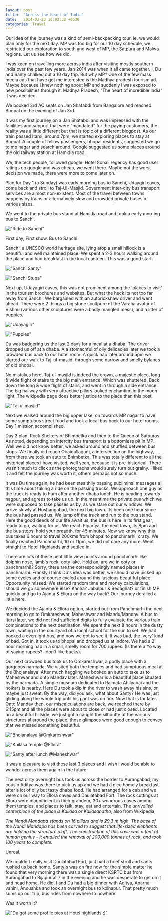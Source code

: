 ```yaml
---
layout: post
title:  "Across the heart of India"
date:   2014-03-23 16:02:32 +0530
categories: Travel
---
```

Our idea of the journey was a kind of semi-backpacking tour, ie. we would plan only for the next day. MP was too big for our 10 day schedule, we restricted our exploration to south and west of MP, the Satpura and Malwa regions. Let us see how we did.

I was keen on travelling more across india after visiting mostly southern india over the past few years. Jan 2014 was when it all came together. I, Du and Santy chalked out a 10 day trip. But why MP? One of the few mass media ads that have got me interested is the Madhya pradesh tourism ad. Maybe because i knew nothing about MP and suddenly i was exposed to new possibilities through it. Madhya Pradesh, "The heart of incredible india" it was decided.

We booked 3rd AC seats on Jan Shatabdi from Bangalore and reached Bhopal on the evening of Jan 3rd.

It was my first journey on a Jan Shatabdi and was impressed with the facilities and support that were "mandated" for the paying customers, the reality was a little different but that is topic of a different blogpost. As our train passed Itarsi, around 7pm, we started exploring places to stay at Bhopal. A couple of fellow passengers, bhopal residents, suggested we go to mp nagar and search around. Google suggested us some places around the old railway station at Hamidia road.

We, the tech people, followed google. Hotel Sonali regency has good user ratings on google and was cheap, we went there. Maybe not the worst decision we made, there were more to come later on.

Plan for Day 1 (a Sunday) was early morning bus to Sanchi, Udaygiri caves, come back and stroll to Taj-Ul-Masjid. Government inter-city bus transport services are almost non-existent. Most of the travel between towns happens by trains or alternatively slow and crowded private buses of various sizes.

We went to the private bus stand at Hamidia road and took a early morning bus to Sanchi.

!["Ride to Sanchi"](http://shrivatsas.files.wordpress.com/2014/03/ride-to-sanchi.jpg "Ride to Sanchi")

First day, First show. Bus to Sanchi

Sanchi, a UNESCO world heritage site, lying atop a small hillock is a beautiful and well maintained place. We spent a 2-3 hours walking around the place and had breakfast in the local canteen. This was a good start.

!["Sanchi Santy"](http://shrivatsas.files.wordpress.com/2014/03/walking-sanchi.jpg "Santy poses along a rock strewn path")

!["Sanchi Stupa"](http://shrivatsas.files.wordpress.com/2014/03/sanchi-stupa.jpg "Sanchi stupa in the background")

Next up, Udayagiri caves, this was not prominent among the 'places to visit' in the tourism brochures and websites. But what the heck its not too far away from Sanchi. We bargained with an autorickshaw driver and went ahead. There were 2 things a big stone scultpure of the Varaha avatar of Vishnu (various other sculptures were a badly mangled mess), and a litter of puppies.

!["Udayagiri"](http://shrivatsas.files.wordpress.com/2014/03/varaha-udaygiri.jpg "Udayagiri")

!["Puppies"](http://shrivatsas.files.wordpress.com/2014/03/pups-udaygiri.jpg "Puppies")

Du was badgering us the last 2 days for a meal at a dhaba. The driver dropped us off at a dhaba. A a stomachful of oily delicacies later we took a crowded bus back to our hotel room. A quick nap later around 5pm we started our walk to Taj-ul-masjid, through some narrow and smelly bylanes of old bhopal.

No mistakes here, Taj-ul-masjid is indeed the crown, a majestic place, long & wide flight of stairs to the big main entrance. Which was shuttered. Back down the long & wide flight of stairs, and went in through a side entrance. The big hallway with very attractive pillars looked enchanting in the moon light. The wikipedia page does better justice to the place than this post.

!["Taj ul masjid"](http://shrivatsas.files.wordpress.com/2014/03/taj0ul-masjid.jpg "Taj ul masjid by early evening")

Next we walked around the big upper lake, on towards MP nagar to have some sumptuous street food and took a local bus back to our hotel rooms. Day 1 mission accomplished.

Day 2 plan, Rock Shelters of Bhimbetka and then to the Queen of Satpuras. As noted, depending on intercity bus transport is a bottomless pit in MP. Well we did not know better, we asked around and shuffled between bus stops. We finally did reach Obaidullagunj, a intersection on the highway, from there we took an auto to Bhimbetka. This was totally different to all the historical places i have visited, well yeah, because it is pre-historical. There wasn't much to click as the photographs would surely turn out grainy. I liked it and felt the journey was worth it, others perhaps not so much.

<Boar chasing man>

It was Du time again, he had been stealthily passing subliminal messages all this time about taking a ride on the passing trucks. We approach one guy as the truck is ready to hum after another dhaba lunch. He is heading towards nagpur, and agrees to take us up. In the meantime the private bus which we were supposed to take passes us by, as we stare out our windows. We arrive slowly at Hoshangabad, the next big town. Its been one hour since the bus had passed us. We jump off the truck and run to the bus stand. Here the good deeds of our life await us, the bus is here in its first gear, ready to go, waiting for us. We reach Pipariya, the next town, its 8pm and the bus stops, hold your breadth, for 45 minutes. Now we know why this bus takes 6 hours to travel 200kms from bhopal to panchmarhi, crazy. We finally reached Panchmarhi, 10 or 11pm, we did not care any more. Went straight to Hotel Highlands and settled in.

There are lots of these neat little view points around panchmarhi like dolphin nose, lamb's rock, ooty lake. Hold on, are we in ooty or panchmarhi!? Sorry, there are the correspondingly named places in panchmarhi. Frankly i think Du's idea was better, we should have picked up some cycles and of course cycled around this luscious beautiful place. Opportunity missed. We started random time and money calculations, should we go somewhere else? Kanha? Jabalpur & Bedaghat? or finish MP quickly and go to Ajanta & Ellora on the way back? Our journey derailed a little here.

We decided the Ajanta & Ellora option, started out from Panchmarhi the next morning to go to Omkareshwar, Maheshwar and Mandu/Mandav. A bus to Itarsi later, we did not find sufficient digits to fully evaluate the various train combinations to the next destination. We spent the next 8 hours in the dusty town, waiting in the courtyard of a local school for the sun to set. We had booked a overnight bus, and now we got to see it. It was bad, the 'very' kind of bad. Got in, it took us to bhopal and dropped us at indore. We had a 2 hour morning nap in a small, smelly room for 700 rupees. (Is there a Yo way of saying rupees? i don't like bucks).

Our next crowded bus took us to Omkareshwar, a godly place with a gorgeous narmada. We visited both the temples and had sumptuous meal at the Bhojanalaya. After much haggling we booked an auto to take us to Maheshwar and onto Mandav later. Maheshwar is a beautiful place situated by the narmada. A simple museum dedicated to Rajmata Ahilyabai and the holkars is nearby. Here Du took a dip in the river to wash away his sins, or maybe just sweat. By the way, did you ask, what about Santy? He was just gliding along the whole trip until his pant was on fire. Now that is for later. Onto Mandav then, our miscalculations are back, we reached there by 6:15pm and all the places were about to close or had just closed. Located on a beautiful hillside, we just got a caught the silhoutte of the various structures al around the place, those glimpses were good enough to convey that we missed something beautiful.

!["Bhojanalaya @Omkareshwar"](http://shrivatsas.files.wordpress.com/2014/03/bhojanalaya.jpg "Bhojanalaya @Omkareshwar")

!["Kailasa temple @Ellora"](http://shrivatsas.files.wordpress.com/2014/03/kailasa-ellora.jpg "Kailasa temple @Ellora")

!["Santy after lunch @Maheshwar"](http://shrivatsas.files.wordpress.com/2014/03/maheshwar.jpg "Santy after lunch @Maheshwar")

It was a pleasure to visit these last 3 places and i wish i would be able to wander across them again in the future.

The next dirty overnight bus took us across the border to Aurangabad, my cousin Aditya was there to pick us up and we had a nice homely breakfast after a lot of oily but tasty dhaba food. He had arranged for a cab and we were on our way to Ellora caves and Daulatabad Fort. The rock cuttings at Ellora were magnificient in their grandeur, 30+ wondrous caves among them temples, and places to talk, stay, eat and entertain. The *unrivalled centerpiece of the place is Kailasa or Kailasanatha*, also from Wikipedia,

*The Nandi Mandapa stands on 16 pillars and is 29.3 m high. The base of the Nandi Mandapa has been carved to suggest that life-sized elephants are holding the structure aloft. The construction of this cave was a feat of human genius – it entailed the removal of 200,000 tonnes of rock, and took 100 years to complete.*

Unreal.

We couldn't really visit Daulatabad Fort, just had a brief stroll and santy rushed us back home. Santy's was on fire now for the simple matter he found that very morning there was a single direct KSRTC bus from Aurangabad to Bijapur at 7 in the evening and he was desperate to get on it and head home. He did. I and Du had a big dinner with Aditya, Aparna vahini, Anoushka and took an overnight bus to kolhapur. That pretty much sums up our trip, bus rides from nowhere to nowhere!

Was it worth it?

!["Du got some profile pics at Hotel highlands ;)"](http://shrivatsas.files.wordpress.com/2014/03/highlands.jpg "Du got some profile pics at Hotel highlands ;)")
